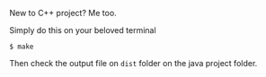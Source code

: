 New to C++ project? Me too.

Simply do this on your beloved terminal
```
$ make
```

Then check the output file on `dist` folder on the java project folder.